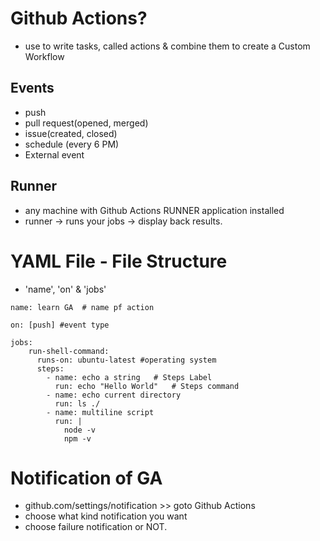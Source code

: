 # Github Actions?

- use to write tasks, called actions & combine them to create a Custom Workflow

## Events

- push
- pull request(opened, merged)
- issue(created, closed)
- schedule (every 6 PM)
- External event

## Runner

- any machine with Github Actions RUNNER application installed
- runner -> runs your jobs -> display back results.

# YAML File - File Structure

- 'name', 'on' & 'jobs'

```
name: learn GA  # name pf action

on: [push] #event type

jobs:
    run-shell-command:
      runs-on: ubuntu-latest #operating system
      steps:
        - name: echo a string   # Steps Label
          run: echo "Hello World"   # Steps command
        - name: echo current directory
          run: ls ./
        - name: multiline script
          run: |
            node -v
            npm -v
```

# Notification of GA

- github.com/settings/notification  >> goto Github Actions
- choose what kind notification you want
- choose failure notification or NOT.
